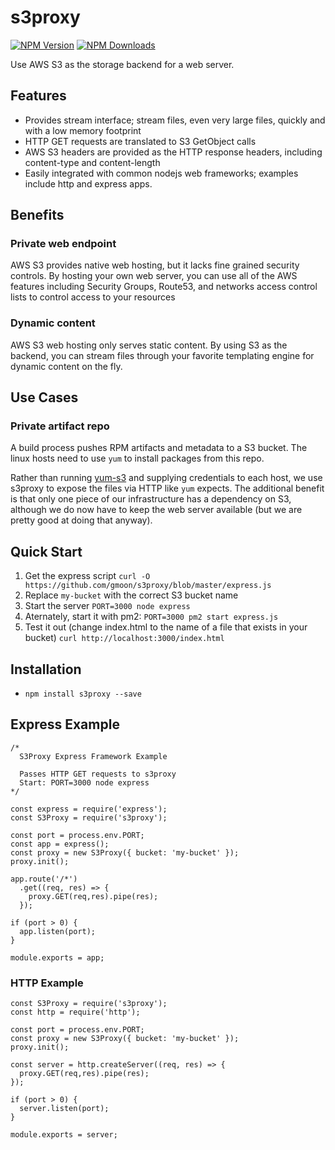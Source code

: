 # s3proxy
[![NPM Version][npm-image]][npm-url]
[![NPM Downloads][downloads-image]][downloads-url]

Use AWS S3 as the storage backend for a web server.

## Features
* Provides stream interface; stream files, even very large files, quickly and with a low memory footprint
* HTTP GET requests are translated to S3 GetObject calls
* AWS S3 headers are provided as the HTTP response headers, including content-type and content-length
* Easily integrated with common nodejs web frameworks; examples include http and express apps.

## Benefits

### Private web endpoint

AWS S3 provides native web hosting, but it lacks fine grained security controls. By hosting your own web 
server, you can use all of the AWS features including Security Groups, Route53, and networks 
access control lists to control access to your resources

### Dynamic content

AWS S3 web hosting only serves static content. By using S3 as the backend, you can stream files
through your favorite templating engine for dynamic content on the fly.

## Use Cases

### Private artifact repo

A build process pushes RPM artifacts and metadata to a S3 bucket. The linux hosts need to use `yum` to install packages from this repo.

Rather than running [yum-s3](https://github.com/jbraeuer/yum-s3-plugin) and supplying credentials to each host, we use s3proxy to expose
the files via HTTP like `yum` expects. The additional benefit is that only one piece of our infrastructure has a dependency on S3, although
we do now have to keep the web server available (but we are pretty good at doing that anyway).

## Quick Start
1. Get the express script
`curl -O https://github.com/gmoon/s3proxy/blob/master/express.js`
1. Replace `my-bucket` with the correct S3 bucket name
1. Start the server
`PORT=3000 node express`
1. Aternately, start it with pm2:
`PORT=3000 pm2 start express.js`
1. Test it out (change index.html to the name of a file that exists in your bucket)
`curl http://localhost:3000/index.html`

## Installation
* `npm install s3proxy --save`

## Express Example
```
/*
  S3Proxy Express Framework Example

  Passes HTTP GET requests to s3proxy
  Start: PORT=3000 node express
*/

const express = require('express');
const S3Proxy = require('s3proxy');

const port = process.env.PORT;
const app = express();
const proxy = new S3Proxy({ bucket: 'my-bucket' });
proxy.init();

app.route('/*')
  .get((req, res) => {
    proxy.GET(req,res).pipe(res);
  });

if (port > 0) {
  app.listen(port);
}

module.exports = app;
```

### HTTP Example
```
const S3Proxy = require('s3proxy');
const http = require('http');

const port = process.env.PORT;
const proxy = new S3Proxy({ bucket: 'my-bucket' });
proxy.init();

const server = http.createServer((req, res) => {
  proxy.GET(req,res).pipe(res);
});

if (port > 0) {
  server.listen(port);
}

module.exports = server;
```
[npm-image]: https://img.shields.io/npm/v/s3proxy.svg
[npm-url]: https://npmjs.org/package/s3proxy
[downloads-image]: https://img.shields.io/npm/dm/s3proxy.svg
[downloads-url]: https://npmjs.org/package/s3proxy

